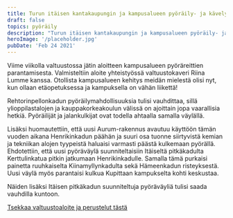 ```yaml
---
title: Turun itäisen kantakaupungin ja kampusalueen pyöräily- ja kävely-yhteydet kuntoon!
draft: false
topics: pyöräily
description: "Turun itäisen kantakaupungin ja kampusalueen pyöräily- ja kävely-yhteydet kuntoon!"
heroImage: '/placeholder.jpg'
pubDate: 'Feb 24 2021'
---
```

Viime viikolla valtuustossa jätin aloitteen kampusalueen pyöräreittien parantamisesta. Valmisteltiin aloite yhteistyössä valtuustokaveri Riina Lumme kanssa. Otollista kampusalueen kehitys meidän mielestä olisi nyt, kun ollaan etäopetuksessa ja kampuksella on vähän liikettä!

Rehtorinpellonkadun pyöräilymahdollisuuksia tulisi vauhdittaa, sillä ylioppilastalojen ja kauppakorkeakoulun välissä on ajoittain jopa vaarallisia hetkiä. Pyöräilijät ja jalankulkijat ovat todella ahtaalla samalla väylällä.

Lisäksi huomautettiin, että uusi Aurum-rakennus avautuu käyttöön tämän vuoden aikana Henrikinkadun päähän ja suuri osa tuonne siirtyvistä kemian ja tekniikan alojen tyypeistä haluaisi varmasti päästä kulkemaan pyörällä. Ehdotettiin, että uusi pyöräväylä suunniteltaisiin Itäiseltä pitkäkadulta Kerttulinkatua pitkin jatkumaan Henrikinkadulle. Samalla tämä purkaisi painetta ruuhkaiselta Kiinamyllynkadulta sekä Hämeenkadun risteyksestä. Uusi väylä myös parantaisi kulkua Kupittaan kampukselta kohti keskustaa.

Näiden lisäksi Itäisen pitkäkadun suunniteltuja pyöräväyliä tulisi saada vauhdilla kuntoon.

[Tsekkaa valtuustoaloite ja perustelut tästä](https://www.turku.fi/paatoksenteko/kaupunginvaltuusto/aloite/hae/1924307)

